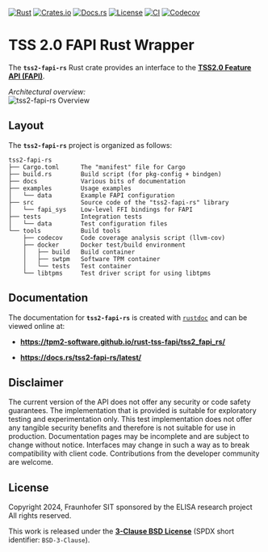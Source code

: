 [![Rust](https://img.shields.io/badge/rust-1.79.0+-orchid?logo=rust)](https://www.rust-lang.org/)
[![Crates.io](https://img.shields.io/crates/v/tss2-fapi-rs.svg)](https://crates.io/crates/tss2-fapi-rs)
[![Docs.rs](https://img.shields.io/docsrs/tss2-fapi-rs.svg)](https://docs.rs/tss2-fapi-rs/latest/tss2_fapi_rs/)
[![License](https://img.shields.io/crates/l/tss2-fapi-rs)](https://opensource.org/licenses/BSD-3-Clause)
[![CI](https://github.com/tpm2-software/rust-tss-fapi/actions/workflows/ci.yaml/badge.svg)](https://github.com/tpm2-software/rust-tss-fapi/actions/workflows/ci.yaml)
[![Codecov](https://codecov.io/github/danieltrick/tss2-fapi-rs/graph/badge.svg?token=c3Jw6d2ZAk)](https://codecov.io/github/danieltrick/tss2-fapi-rs)

# TSS 2.0 FAPI Rust Wrapper

The **`tss2-fapi-rs`** Rust crate provides an interface to the [**TSS2.0 Feature API (FAPI)**](https://tpm2-tss.readthedocs.io/en/latest/group__fapi.html).

*Architectural overview:*  
![tss2-fapi-rs Overview](docs/images/tss2-fapi-rs-overview.png)

## Layout

The **`tss2-fapi-rs`** project is organized as follows:

```
tss2-fapi-rs
├── Cargo.toml      The "manifest" file for Cargo
├── build.rs        Build script (for pkg-config + bindgen)
├── docs            Various bits of documentation
├── examples        Usage examples
│   └── data        Example FAPI configuration
├── src             Source code of the "tss2-fapi-rs" library
│   └── fapi_sys    Low-level FFI bindings for FAPI
├── tests           Integration tests
│   └── data        Test configuration files
└── tools           Build tools
    ├── codecov     Code coverage analysis script (llvm-cov)
    ├── docker      Docker test/build environment
    │   ├── build   Build container
    │   ├── swtpm   Software TPM container
    │   └── tests   Test container
    └── libtpms     Test driver script for using libtpms
```

## Documentation

The documentation for **`tss2-fapi-rs`** is created with [`rustdoc`](https://doc.rust-lang.org/rustdoc/what-is-rustdoc.html) and can be viewed online at:

* **<https://tpm2-software.github.io/rust-tss-fapi/tss2_fapi_rs/>**

* **<https://docs.rs/tss2-fapi-rs/latest/>**

## Disclaimer

The current version of the API does not offer any security or code safety guarantees. The implementation that is provided is suitable for exploratory testing and experimentation only. This test implementation does not offer any tangible security benefits and therefore is not suitable for use in production. Documentation pages may be incomplete and are subject to change without notice. Interfaces may change in such a way as to break compatibility with client code. Contributions from the developer community are welcome.

## License

Copyright 2024, Fraunhofer SIT sponsored by the ELISA research project  
All rights reserved.

This work is released under the [**3-Clause BSD License**](https://opensource.org/license/bsd-3-clause) (SPDX short identifier: `BSD-3-Clause`).
